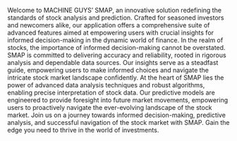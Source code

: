 Welcome to MACHINE GUYS’ SMAP, an innovative solution redefining the 
standards of stock analysis and prediction. Crafted for seasoned investors and 
newcomers alike, our application offers a comprehensive suite of advanced 
features aimed at empowering users with crucial insights for informed 
decision-making in the dynamic world of finance. In the realm of stocks, the 
importance of informed decision-making cannot be overstated. SMAP is 
committed to delivering accuracy and reliability, rooted in rigorous analysis 
and dependable data sources. Our insights serve as a steadfast guide, 
empowering users to make informed choices and navigate the intricate stock 
market landscape confidently. At the heart of SMAP lies the power of 
advanced data analysis techniques and robust algorithms, enabling precise 
interpretation of stock data. Our predictive models are engineered to provide 
foresight into future market movements, empowering users to proactively 
navigate the ever-evolving landscape of the stock market. 
Join us on a journey towards informed decision-making, predictive 
analysis, and successful navigation of the stock market with SMAP. Gain 
the edge you need to thrive in the world of investments.
